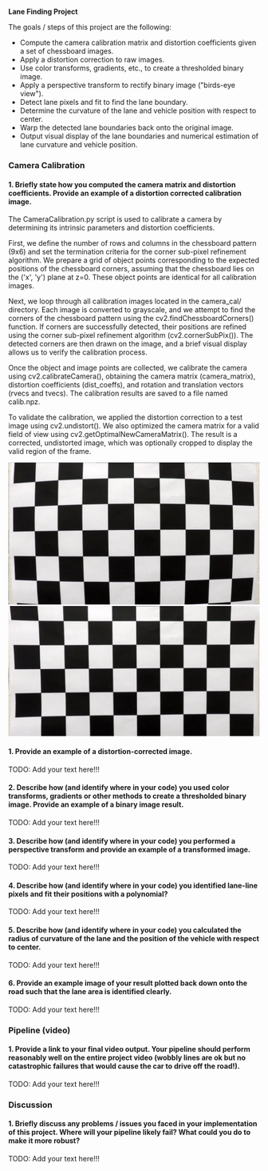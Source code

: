**Lane Finding Project**

The goals / steps of this project are the following:

* Compute the camera calibration matrix and distortion coefficients given a set of chessboard images.
* Apply a distortion correction to raw images.
* Use color transforms, gradients, etc., to create a thresholded binary image.
* Apply a perspective transform to rectify binary image ("birds-eye view").
* Detect lane pixels and fit to find the lane boundary.
* Determine the curvature of the lane and vehicle position with respect to center.
* Warp the detected lane boundaries back onto the original image.
* Output visual display of the lane boundaries and numerical estimation of lane curvature and vehicle position.

### Camera Calibration

#### 1. Briefly state how you computed the camera matrix and distortion coefficients. Provide an example of a distortion corrected calibration image.

The CameraCalibration.py script is used to calibrate a camera by determining its intrinsic parameters and distortion coefficients.

First, we define the number of rows and columns in the chessboard pattern (9x6) and set the termination criteria for the corner sub-pixel refinement algorithm. We prepare a grid of object points corresponding to the expected positions of the chessboard corners, assuming that the chessboard lies on the ('x', 'y') plane at z=0. These object points are identical for all calibration images.

Next, we loop through all calibration images located in the camera_cal/ directory. Each image is converted to grayscale, and we attempt to find the corners of the chessboard pattern using the cv2.findChessboardCorners() function. If corners are successfully detected, their positions are refined using the corner sub-pixel refinement algorithm (cv2.cornerSubPix()). The detected corners are then drawn on the image, and a brief visual display allows us to verify the calibration process.

Once the object and image points are collected, we calibrate the camera using cv2.calibrateCamera(), obtaining the camera matrix (camera_matrix), distortion coefficients (dist_coeffs), and rotation and translation vectors (rvecs and tvecs). The calibration results are saved to a file named calib.npz.

To validate the calibration, we applied the distortion correction to a test image using cv2.undistort(). We also optimized the camera matrix for a valid field of view using cv2.getOptimalNewCameraMatrix(). The result is a corrected, undistorted image, which was optionally cropped to display the valid region of the frame.

![Original Image](camera_cal/calibration1.jpg)
![Corrected Image](examples/calibration.jpg)

#### 1. Provide an example of a distortion-corrected image.

TODO: Add your text here!!!

#### 2. Describe how (and identify where in your code) you used color transforms, gradients or other methods to create a thresholded binary image.  Provide an example of a binary image result.

TODO: Add your text here!!!

#### 3. Describe how (and identify where in your code) you performed a perspective transform and provide an example of a transformed image.

TODO: Add your text here!!!

#### 4. Describe how (and identify where in your code) you identified lane-line pixels and fit their positions with a polynomial?

TODO: Add your text here!!!

#### 5. Describe how (and identify where in your code) you calculated the radius of curvature of the lane and the position of the vehicle with respect to center.

TODO: Add your text here!!!

#### 6. Provide an example image of your result plotted back down onto the road such that the lane area is identified clearly.

TODO: Add your text here!!!

### Pipeline (video)

#### 1. Provide a link to your final video output.  Your pipeline should perform reasonably well on the entire project video (wobbly lines are ok but no catastrophic failures that would cause the car to drive off the road!).

TODO: Add your text here!!!

### Discussion

#### 1. Briefly discuss any problems / issues you faced in your implementation of this project.  Where will your pipeline likely fail?  What could you do to make it more robust?

TODO: Add your text here!!!


